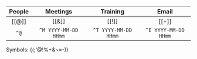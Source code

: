 | People |       Meetings       |       Training       |        Email         |
|:------:|:--------------------:|:--------------------:|:--------------------:|
| [[@]]  |        [[&]]         |        [[!]]         |        [[+]]         |
|  `^@`  | `^M YYYY-MM-DD HHmm` | `^T YYYY-MM-DD HHmm` | `^E YYYY-MM-DD HHmm` |


Symbols: {(;'@!%+&~=-)}